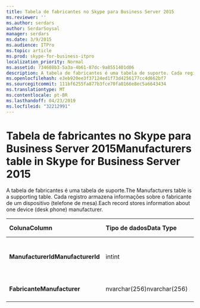 ```yaml
---
title: Tabela de fabricantes no Skype para Business Server 2015
ms.reviewer: ''
ms.author: serdars
author: SerdarSoysal
manager: serdars
ms.date: 3/9/2015
ms.audience: ITPro
ms.topic: article
ms.prod: skype-for-business-itpro
localization_priority: Normal
ms.assetid: 734608b3-5a3a-4b61-87dc-9a8551401d06
description: A tabela de fabricantes é uma tabela de suporte. Cada registro armazena informações sobre o fabricante de um dispositivo (telefone de mesa).
ms.openlocfilehash: e3eb920ee3f37124ed1f73d4256177cc4d662bf7
ms.sourcegitcommit: 111bf6255fa877b3fce70fa8166e8ec5a6643434
ms.translationtype: MT
ms.contentlocale: pt-BR
ms.lasthandoff: 04/23/2019
ms.locfileid: "32212991"
---
```

# <a name="manufacturers-table-in-skype-for-business-server-2015"></a><span data-ttu-id="9405b-104">Tabela de fabricantes no Skype para Business Server 2015</span><span class="sxs-lookup"><span data-stu-id="9405b-104">Manufacturers table in Skype for Business Server 2015</span></span>
 
<span data-ttu-id="9405b-105">A tabela de fabricantes é uma tabela de suporte.</span><span class="sxs-lookup"><span data-stu-id="9405b-105">The Manufacturers table is a supporting table.</span></span> <span data-ttu-id="9405b-106">Cada registro armazena informações sobre o fabricante de um dispositivo (telefone de mesa).</span><span class="sxs-lookup"><span data-stu-id="9405b-106">Each record stores information about one device (desk phone) manufacturer.</span></span>
  
|<span data-ttu-id="9405b-107">**Coluna**</span><span class="sxs-lookup"><span data-stu-id="9405b-107">**Column**</span></span>|<span data-ttu-id="9405b-108">**Tipo de dados**</span><span class="sxs-lookup"><span data-stu-id="9405b-108">**Data Type**</span></span>|<span data-ttu-id="9405b-109">**Chave/índice**</span><span class="sxs-lookup"><span data-stu-id="9405b-109">**Key/Index**</span></span>|<span data-ttu-id="9405b-110">**Detalhes**</span><span class="sxs-lookup"><span data-stu-id="9405b-110">**Details**</span></span>|
|:-----|:-----|:-----|:-----|
|<span data-ttu-id="9405b-111">**ManufacturerId**</span><span class="sxs-lookup"><span data-stu-id="9405b-111">**ManufacturerId**</span></span> <br/> |<span data-ttu-id="9405b-112">int</span><span class="sxs-lookup"><span data-stu-id="9405b-112">int</span></span>  <br/> |<span data-ttu-id="9405b-113">Primária</span><span class="sxs-lookup"><span data-stu-id="9405b-113">Primary</span></span>  <br/> |<span data-ttu-id="9405b-114">Número exclusivo que identifica esse fabricante.</span><span class="sxs-lookup"><span data-stu-id="9405b-114">Unique number identifying this manufacturer.</span></span>  <br/> |
|<span data-ttu-id="9405b-115">**Fabricante**</span><span class="sxs-lookup"><span data-stu-id="9405b-115">**Manufacturer**</span></span> <br/> |<span data-ttu-id="9405b-116">nvarchar(256)</span><span class="sxs-lookup"><span data-stu-id="9405b-116">nvarchar(256)</span></span>  <br/> | <br/> |<span data-ttu-id="9405b-117">Nome do fabricante.</span><span class="sxs-lookup"><span data-stu-id="9405b-117">Manufacturer name.</span></span>  <br/> |
   

